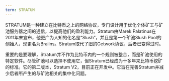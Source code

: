 ```yaml
---
term: STRATUM
---
```


STRATUM是一种建立在比特币之上的网络协议，专门设计用于优化个体矿工与矿池服务器之间的通信，以提高他们的盈利能力。Stratum由Marek Palatinus在2011年末宣布，他更广为人知的化名是“Slush”，并且是第一个矿池Slush Pool的创始人，现更名为Braiins。Stratum取代了旧的Getwork协议，后者已变得过时。

重要的是要理解，Stratum并不作为比特币内的一个规则被整合，而是矿池使用的特定软件。尽管矿池可以选择不使用它，但Stratum已经成为十多年来比特币挖矿的标准。它的第二版本，Stratum V2，目前正在开发中。它旨在完善Stratum并减少后者所产生的与矿池相关的集中化问题。